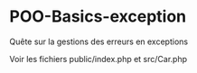 # POO-Basics-exception
Quête sur la gestions des erreurs en exceptions 

Voir les fichiers public/index.php et src/Car.php
